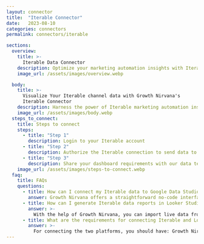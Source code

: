 ```yaml
---
layout: connector
title:  "Iterable Connector"
date:   2023-08-10
categories: connectors
permalink: connectors/iterable

sections:
  overview:
    title: >-
      Iterable Data Connector
    description: Optimize your marketing automation insights with Iterable integration. Seamlessly merge marketing automation data from Iterable with Looker Studio's analytical capabilities, unlocking insights that drive personalized messaging, customer engagement, and operational excellence.
    image_url: /assets/images/overview.webp

  body:
    title: >-
      Visualize Your Iterable channel data with Growth Nirvana's
      Iterable Connector
    description: Harness the power of Iterable marketing automation insights integrated into Looker Studio for strategic customer engagement decisions.
    image_url: /assets/images/body.webp
  steps_to_connect:
    title: Steps to connect
    steps:
      - title: "Step 1"
        description: Login to your Iterable account
      - title: "Step 2"
        description: Authorize the Iterable connection to send data to Growth Nirvana
      - title: "Step 3"
        description: Share your dashboard requirements with our data team. We will build the report for you.
    image_url: /assets/images/steps-to-connect.webp
  faq:
    title: FAQs
    questions:
      - title: How can I connect my Iterable data to Google Data Studio/Looker Studio?
        answer: Growth Nirvana offers a straightforward no-code interface to connect to Iterable data sources.
      - title: How can I generate Iterable data reports in Looker Studio?
        answer: >-
          With the help of Growth Nirvana, you can import live data from Iterable into Looker Studio. These data can be viewed in charts, tables, and dashboards to generate branded reports that can be shared instantly.
      - title: What are the requirements for connecting Iterable and Looker Studio?
        answer: >-
          For connecting the two platforms, you should have: Growth Nirvana Account and Iterable Ads Account
---
```

